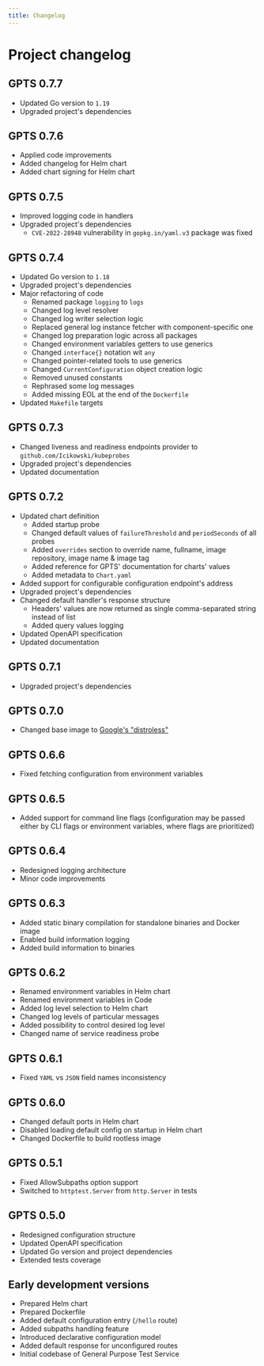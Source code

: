 ```yaml
---
title: Changelog
---
```


# Project changelog

## GPTS 0.7.7

- Updated Go version to `1.19`
- Upgraded project's dependencies

## GPTS 0.7.6

- Applied code improvements
- Added changelog for Helm chart
- Added chart signing for Helm chart

## GPTS 0.7.5

- Improved logging code in handlers
- Upgraded project's dependencies
    - `CVE-2022-28948` vulnerability in `gopkg.in/yaml.v3` package was fixed

## GPTS 0.7.4

- Updated Go version to `1.18`
- Upgraded project's dependencies
- Major refactoring of code
    - Renamed package `logging` to `logs`
    - Changed log level resolver
    - Changed log writer selection logic
    - Replaced general log instance fetcher with component-specific one
    - Changed log preparation logic across all packages
    - Changed environment variables getters to use generics
    - Changed `interface{}` notation wit `any`
    - Changed pointer-related tools to use generics
    - Changed `CurrentConfiguration` object creation logic
    - Removed unused constants
    - Rephrased some log messages
    - Added missing EOL at the end of the `Dockerfile`
- Updated `Makefile` targets

## GPTS 0.7.3

- Changed liveness and readiness endpoints provider to `github.com/Icikowski/kubeprobes`
- Upgraded project's dependencies
- Updated documentation

## GPTS 0.7.2

- Updated chart definition
    - Added startup probe
    - Changed default values of `failureThreshold` and `periodSeconds` of all probes
    - Added `overrides` section to override name, fullname, image repository, image name & image tag
    - Added reference for GPTS' documentation for charts' values
    - Added metadata to `Chart.yaml`
- Added support for configurable configuration endpoint's address
- Upgraded project's dependencies
- Changed default handler's response structure
    - Headers' values are now returned as single comma-separated string instead of list
    - Added query values logging
- Updated OpenAPI specification
- Updated documentation

## GPTS 0.7.1

- Upgraded project's dependencies

## GPTS 0.7.0

- Changed base image to [Google's "distroless"](https://github.com/GoogleContainerTools/distroless)

## GPTS 0.6.6

- Fixed fetching configuration from environment variables

## GPTS 0.6.5

- Added support for command line flags (configuration may be passed either by CLI flags or environment variables, where flags are prioritized)

## GPTS 0.6.4

- Redesigned logging architecture
- Minor code improvements

## GPTS 0.6.3

- Added static binary compilation for standalone binaries and Docker image
- Enabled build information logging
- Added build information to binaries

## GPTS 0.6.2

- Renamed environment variables in Helm chart
- Renamed environment variables in Code
- Added log level selection to Helm chart
- Changed log levels of particular messages
- Added possibility to control desired log level
- Changed name of service readiness probe

## GPTS 0.6.1

- Fixed `YAML` vs `JSON` field names inconsistency

## GPTS 0.6.0

- Changed default ports in Helm chart
- Disabled loading default config on startup in Helm chart
- Changed Dockerfile to build rootless image

## GPTS 0.5.1

- Fixed AllowSubpaths option support
- Switched to `httptest.Server` from `http.Server` in tests

## GPTS 0.5.0

- Redesigned configuration structure
- Updated OpenAPI specification
- Updated Go version and project dependencies
- Extended tests coverage

## Early development versions

- Prepared Helm chart
- Prepared Dockerfile
- Added default configuration entry (`/hello` route)
- Added subpaths handling feature
- Introduced declarative configuration model
- Added default response for unconfigured routes
- Initial codebase of General Purpose Test Service
